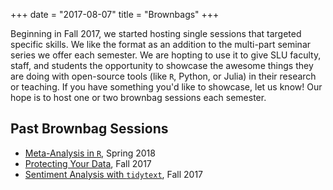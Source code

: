 +++
date = "2017-08-07"
title = "Brownbags"
+++

Beginning in Fall 2017, we started hosting single sessions that targeted specific skills. We like the format as an addition to the multi-part seminar series we offer each semester. We are hopting to use it to give SLU faculty, staff, and students the opportunity to showcase the awesome things they are doing with open-source tools (like `R`, Python, or Julia) in their research or teaching. If you have something you'd like to showcase, let us know! Our hope is to host one or two brownbag sessions each semester.

## Past Brownbag Sessions

* [Meta-Analysis in `R`](/news/metaAnalysis/), Spring 2018
* [Protecting Your Data](https://github.com/slu-dss/protectData), Fall 2017
* [Sentiment Analysis with `tidytext`](https://github.com/slu-dss/sentiments), Fall 2017